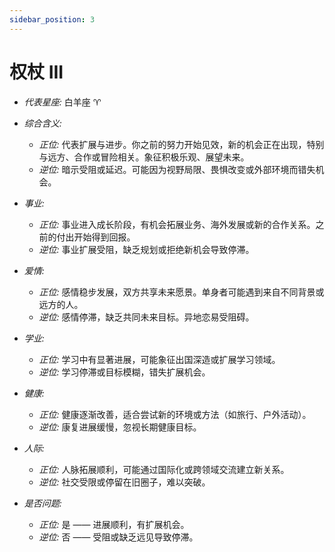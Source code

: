```yaml
---
sidebar_position: 3
---
```


# 权杖 III

- *代表星座:* 白羊座 ♈️
- *综合含义:* 
  - *正位:* 代表扩展与进步。你之前的努力开始见效，新的机会正在出现，特别与远方、合作或冒险相关。象征积极乐观、展望未来。
  - *逆位:* 暗示受阻或延迟。可能因为视野局限、畏惧改变或外部环境而错失机会。
    
- *事业:* 
  - *正位:* 事业进入成长阶段，有机会拓展业务、海外发展或新的合作关系。之前的付出开始得到回报。
  - *逆位:* 事业扩展受阻，缺乏规划或拒绝新机会导致停滞。
    
- *爱情:* 
  - *正位:* 感情稳步发展，双方共享未来愿景。单身者可能遇到来自不同背景或远方的人。
  - *逆位:* 感情停滞，缺乏共同未来目标。异地恋易受阻碍。
    
- *学业:* 
  - *正位:* 学习中有显著进展，可能象征出国深造或扩展学习领域。
  - *逆位:* 学习停滞或目标模糊，错失扩展机会。
    
- *健康:* 
  - *正位:* 健康逐渐改善，适合尝试新的环境或方法（如旅行、户外活动）。
  - *逆位:* 康复进展缓慢，忽视长期健康目标。
    
- *人际:* 
  - *正位:* 人脉拓展顺利，可能通过国际化或跨领域交流建立新关系。
  - *逆位:* 社交受限或停留在旧圈子，难以突破。

    
- *是否问题:* 
  - *正位:* 是 —— 进展顺利，有扩展机会。
  - *逆位:* 否 —— 受阻或缺乏远见导致停滞。
